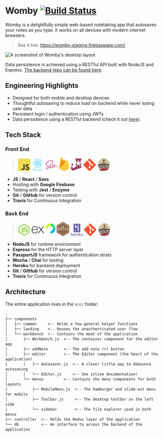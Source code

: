 # Womby [![Build Status](https://travis-ci.org/morgannewman/womby.svg?branch=master)](https://travis-ci.org/morgannewman/womby)

Womby is a delightfully simple web-based notetaking app that autosaves your notes as you type. It works on all devices with modern internet browsers.

> See it live: <a href="https://womby-staging.firebaseapp.com/" target="_blank">https://womby-staging.firebaseapp.com/</a>

<img src="https://image.ibb.co/b3zYoA/large-screenshot.png" alt="A screenshot of Womby's desktop layout" width="700">

Data persistence is achieved using a RESTful API built with NodeJS and Express. [The backend repo can be found here](https://github.com/morgannewman/womby-backend).

## Engineering Highlights

- Designed for both mobile and desktop devices
- Thoughtful autosaving to reduce load on backend while never losing user data
- Persistent login / authentication using JWTs
- Data persistence using a RESTful backend (check it out [here](https://github.com/morgannewman/womby-backend)).

## Tech Stack

### Front End

> <img src="src/assets/readme/js.svg" width="40px"> <img src="src/assets/readme/react.svg" width="40px"> <img src="src/assets/readme/sass.svg" width="40px"> <img src="src/assets/readme/firebase.svg" width="32px"> <img src="src/assets/readme/jest.svg" width="38px"> <img src="src/assets/readme/git.svg" width="40px"> <img src="src/assets/readme/travis-ci.svg" width="40px">

- **JS** / **React** / **Sass**
- Hosting with **Google Firebase**
- Testing with **Jest** / **Enzyme**
- **Git** / **GitHub** for version control
- **Travis** for Continuous Integration

### Back End

> <img src="src/assets/readme/node.svg" width="40px"> <img src="src/assets/readme/express.svg" width="40px"> <img src="src/assets/readme/passport.svg" width="32px"> <img src="src/assets/readme/mocha.svg" width="40px"> <img src="src/assets/readme/heroku.svg" width="40px"> <img src="src/assets/readme/git.svg" width="40px"> <img src="src/assets/readme/travis-ci.svg" width="40px">

- **NodeJS** for runtime environment
- **Express** for the HTTP server layer
- **PassportJS** framework for authentication strats
- **Mocha** / **Chai** for testing
- **Heroku** for backend deployment
- **Git** / **GitHub** for version control
- **Travis** for Continuous Integration

## Architecture

The entire application lives in the `src/` folder:

```text
.
├── components
│   ├── common     <-- Holds a few general helper functions
│   ├── landing    <-- Houses the unauthenticated user flow
│   └── workbench  <-- Contains the meat of the application
│       ├── Workbench.js  <-- The container component for the editor app
│       ├── addNote       <-- The add note (+) button
│       ├── editor        <-- The Editor component (the heart of the application)
│       │   ├── Autosaver.js  <-- A clever little way to debounce autosaving
│       │   └── Editor.js     <-- See inline documentation!
│       └── menus         <-- Contains the menu components for both layouts
│           ├── MobileMenu.js  <-- The hamburger and slide-out menu for mobile
│           ├── Toolbar.js     <-- The desktop toolbar on the left side
│           └── sidebar        <-- The file explorer used in both menus
├── controller  <-- Holds the Redux layer of the application
└── db          <-- An interface to access the backend of the application
```
